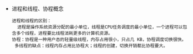 - 进程和线程、协程概念

  ```
  进程和线程的区别：
    进程是操作系统资源分配的最小单位，线程是CPU任务调度的最小单位，一个进程可以包含多个线程，进程要比线程消耗更多的计算机资源。
  协程：协程是一种用户态的轻量级线程，内存占用很小，只占几 KB，协程调度切换很快。
   多线程的缺点：线程内存占用比协程大；线程的创建，切换开销都比协程要大。
  ```
  


